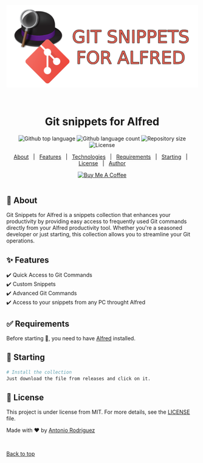 <div align="center" id="top"> 
  <img src="logo/logo.png" alt="Alfred git snippets" />

  &#xa0;

  <!-- <a href="https://alfred_git_snippets.netlify.app">Demo</a> -->
</div>

<h1 align="center">Git snippets for Alfred</h1>

<p align="center">
  <img alt="Github top language" src="https://img.shields.io/github/languages/top/antoniorodr/Git-snippets-for-Alfred?color=56BEB8">

  <img alt="Github language count" src="https://img.shields.io/github/languages/count/antoniorodr/Git-snippets-for-Alfred?color=56BEB8">

  <img alt="Repository size" src="https://img.shields.io/github/repo-size/antoniorodr/Git-snippets-for-Alfred?color=56BEB8">

  <img alt="License" src="https://img.shields.io/github/license/antoniorodr/Git-snippets-for-Alfred?color=56BEB8">


  <!-- <img alt="Github issues" src="https://img.shields.io/github/issues/antoniorodr/alfred_git_snippets?color=56BEB8" /> -->

  <!-- <img alt="Github forks" src="https://img.shields.io/github/forks/antoniorodr/alfred_git_snippets?color=56BEB8" /> -->

  <!-- <img alt="Github stars" src="https://img.shields.io/github/stars/antoniorodr/alfred_git_snippets?color=56BEB8" /> -->
</p>

<!-- Status -->

<!-- <h4 align="center"> 
	🚧  Alfred_git_snippets 🚀 Under construction...  🚧
</h4> 

<hr> -->

<p align="center">
  <a href="#dart-about">About</a> &#xa0; | &#xa0; 
  <a href="#sparkles-features">Features</a> &#xa0; | &#xa0;
  <a href="#rocket-technologies">Technologies</a> &#xa0; | &#xa0;
  <a href="#white_check_mark-requirements">Requirements</a> &#xa0; | &#xa0;
  <a href="#checkered_flag-starting">Starting</a> &#xa0; | &#xa0;
  <a href="#memo-license">License</a> &#xa0; | &#xa0;
  <a href="https://github.com/antoniorodr" target="_blank">Author</a>
</p>


<div style="text-align:center"> 
  <a href="https://www.buymeacoffee.com/monim67" target="_blank"><img src="https://cdn.buymeacoffee.com/buttons/v2/default-white.png" alt="Buy Me A Coffee" height="48"></a>
</div>

<br>

## :dart: About

Git Snippets for Alfred is a snippets collection that enhances your productivity by providing easy access to frequently used Git commands directly from your Alfred productivity tool. Whether you're a seasoned developer or just starting, this collection allows you to streamline your Git operations.

## :sparkles: Features

:heavy_check_mark: Quick Access to Git Commands\
:heavy_check_mark: Custom Snippets\
:heavy_check_mark: Advanced Git Commands\
:heavy_check_mark: Access to your snippets from any PC throught Alfred

## :white_check_mark: Requirements

Before starting :checkered_flag:, you need to have [Alfred](https://www.alfredapp.com) installed.

## :checkered_flag: Starting

```bash
# Install the collection
Just download the file from releases and click on it.
```

## :memo: License

This project is under license from MIT. For more details, see the [LICENSE](LICENSE.md) file.


Made with :heart: by <a href="https://github.com/antoniorodr" target="_blank">Antonio Rodriguez</a>

&#xa0;

<a href="#top">Back to top</a>
